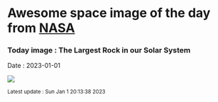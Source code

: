 
# Awesome space image of the day from [NASA](https://api.nasa.gov/)

### Today image : The Largest Rock in our Solar System
Date : 2023-01-01

![](https://apod.nasa.gov/apod/image/2301/PaleBlueDotOrig_Voyager1_960.jpg)

<small>Latest update : Sun Jan  1 20:13:38 2023</small>
        
